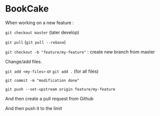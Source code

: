 # BookCake

When working on a new feature :

`git checkout master` (later develop)

`git pull` (`git pull --rebase`)

`git checkout -b "feature/my-feature"` : create new branch from master

Change/add files.

`git add <my-files>` or `git add .` (for all files)

`git commit -m "modification done"`

`git push --set-upstream origin feature/my-feature` 

And then create a pull request from Github

And then push it to the limit

